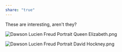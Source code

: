 ```yaml
---
share: "true"
---
```

These are interesting, aren't they?

![Dawson Lucien Freud Portrait Queen Elizabeth.png](./90%20Assets/Dawson%20Lucien%20Freud%20Portrait%20Queen%20Elizabeth.png)

![Dawson Lucien Freud Portrait David Hockney.png](./90%20Assets/Dawson%20Lucien%20Freud%20Portrait%20David%20Hockney.png)